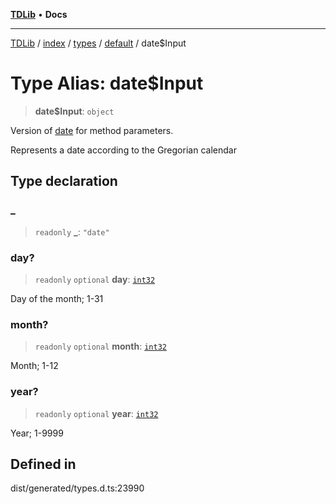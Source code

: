 [**TDLib**](../../../../../../README.md) • **Docs**

***

[TDLib](../../../../../../modules.md) / [index](../../../../../README.md) / [types](../../../README.md) / [default](../README.md) / date$Input

# Type Alias: date$Input

> **date$Input**: `object`

Version of [date](date-1.md) for method parameters.

Represents a date according to the Gregorian calendar

## Type declaration

### \_

> `readonly` **\_**: `"date"`

### day?

> `readonly` `optional` **day**: [`int32`](int32-1.md)

Day of the month; 1-31

### month?

> `readonly` `optional` **month**: [`int32`](int32-1.md)

Month; 1-12

### year?

> `readonly` `optional` **year**: [`int32`](int32-1.md)

Year; 1-9999

## Defined in

dist/generated/types.d.ts:23990
